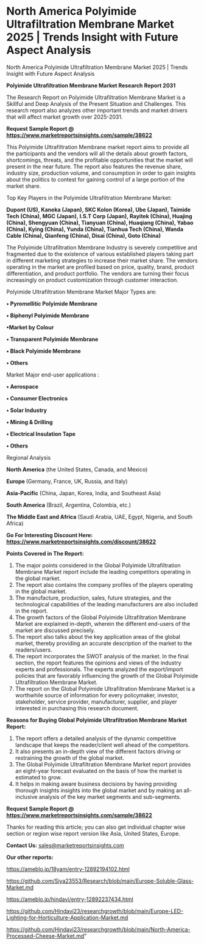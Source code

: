 # North America Polyimide Ultrafiltration Membrane Market 2025 | Trends Insight with Future Aspect Analysis
North America Polyimide Ultrafiltration Membrane Market 2025 | Trends Insight with Future Aspect Analysis

<strong>Polyimide Ultrafiltration Membrane Market Research Report 2031</strong>

The Research Report on Polyimide Ultrafiltration Membrane Market is a Skillful and Deep Analysis of the Present Situation and Challenges. This research report also analyzes other important trends and market drivers that will affect market growth over 2025-2031.

<strong>Request Sample Report @ <a href=https://www.marketreportsinsights.com/sample/38622>https://www.marketreportsinsights.com/sample/38622</a></strong>

This Polyimide Ultrafiltration Membrane market report aims to provide all the participants and the vendors will all the details about growth factors, shortcomings, threats, and the profitable opportunities that the market will present in the near future. The report also features the revenue share, industry size, production volume, and consumption in order to gain insights about the politics to contest for gaining control of a large portion of the market share.

Top Key Players in the Polyimide Ultrafiltration Membrane Market:

<strong>Dupont (US), Kaneka (Japan), SKC Kolon (Korea), Ube (Japan), Taimide Tech (China), MGC (Japan), I.S.T Corp (Japan), Rayitek (China), Huajing (China), Shengyuan (China), Tianyuan (China), Huaqiang (China), Yabao (China), Kying (China), Yunda (China), Tianhua Tech (China), Wanda Cable (China), Qianfeng (China), Disai (China), Goto (China)</strong>

The Polyimide Ultrafiltration Membrane Industry is severely competitive and fragmented due to the existence of various established players taking part in different marketing strategies to increase their market share. The vendors operating in the market are profiled based on price, quality, brand, product differentiation, and product portfolio. The vendors are turning their focus increasingly on product customization through customer interaction.

Polyimide Ultrafiltration Membrane Market Major Types are:

<strong>•  Pyromellitic Polyimide Membrane

•  Biphenyl Polyimide Membrane

•Market by Colour

•  Transparent Polyimide Membrane

•  Black Polyimide Membrane

•  Others</strong>

Market Major end-user applications :

<strong>•  Aerospace

•  Consumer Electronics

•  Solar Industry

•  Mining & Drilling

•  Electrical Insulation Tape

•  Others</strong>

Regional Analysis

</u><strong><b>North America</b></strong> (the United States, Canada, and Mexico)

<strong><b>Europe </b></strong>(Germany, France, UK, Russia, and Italy)

<strong><b>Asia-Pacific</b></strong> (China, Japan, Korea, India, and Southeast Asia)

<strong><b>South America</b></strong> (Brazil, Argentina, Colombia, etc.)

<strong><b>The Middle East and Africa</b></strong> (Saudi Arabia, UAE, Egypt, Nigeria, and South Africa)

<strong>Go For Interesting Discount Here: <a href=https://www.marketreportsinsights.com/discount/38622>https://www.marketreportsinsights.com/discount/38622</a></strong>

<strong>Points Covered in The Report:</strong>
<ol>
  <li>The major points considered in the Global Polyimide Ultrafiltration Membrane Market report include the leading competitors operating in the global market.</li>
  <li>The report also contains the company profiles of the players operating in the global market.</li>
  <li>The manufacture, production, sales, future strategies, and the technological capabilities of the leading manufacturers are also included in the report.</li>
  <li>The growth factors of the Global Polyimide Ultrafiltration Membrane Market are explained in-depth, wherein the different end-users of the market are discussed precisely.</li>
  <li>The report also talks about the key application areas of the global market, thereby providing an accurate description of the market to the readers/users.</li>
  <li>The report incorporates the SWOT analysis of the market. In the final section, the report features the opinions and views of the industry experts and professionals. The experts analyzed the export/import policies that are favorably influencing the growth of the Global Polyimide Ultrafiltration Membrane Market.</li>
  <li>The report on the Global Polyimide Ultrafiltration Membrane Market is a worthwhile source of information for every policymaker, investor, stakeholder, service provider, manufacturer, supplier, and player interested in purchasing this research document.</li>
</ol>
<strong>Reasons for Buying Global Polyimide Ultrafiltration Membrane Market Report:</strong>

<ol>
  <li>The report offers a detailed analysis of the dynamic competitive landscape that keeps the reader/client well ahead of the competitors.</li>
  <li>It also presents an in-depth view of the different factors driving or restraining the growth of the global market.</li>
  <li>The Global Polyimide Ultrafiltration Membrane Market report provides an eight-year forecast evaluated on the basis of how the market is estimated to grow.</li>
  <li>It helps in making aware business decisions by having providing thorough insights insights into the global market and by making an all-inclusive analysis of the key market segments and sub-segments.</li>
</ol>
<strong>Request Sample Report @ <a href=https://www.marketreportsinsights.com/sample/38622>https://www.marketreportsinsights.com/sample/38622</a></strong>


Thanks for reading this article; you can also get individual chapter wise section or region wise report version like Asia, United States, Europe.

<strong>Contact Us:</strong>
sales@marketreportsinsights.com

<strong>Our other reports:</strong>

<a href=https://ameblo.jp/18yam/entry-12892194102.html>https://ameblo.jp/18yam/entry-12892194102.html</a>

<a href=https://github.com/Siya23553/Research/blob/main/Europe-Soluble-Glass-Market.md>https://github.com/Siya23553/Research/blob/main/Europe-Soluble-Glass-Market.md</a>

<a href=https://ameblo.jp/hindavi/entry-12892237434.html>https://ameblo.jp/hindavi/entry-12892237434.html</a>

<a href=https://github.com/Hindavi23/researchgrowth/blob/main/Europe-LED-Lighting-for-Horticulture-Application-Market.md>https://github.com/Hindavi23/researchgrowth/blob/main/Europe-LED-Lighting-for-Horticulture-Application-Market.md</a>

<a href=https://github.com/Hindavi23/researchgrowth/blob/main/North-America-Processed-Cheese-Market.md>https://github.com/Hindavi23/researchgrowth/blob/main/North-America-Processed-Cheese-Market.md</a>"

